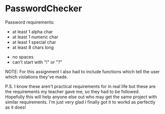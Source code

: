 # PasswordChecker
Password requirements:
+ at least 1 alpha char
+ at least 1 numeric char
+ at least 1 special char
+ at least 8 chars long
- no spaces
- can't start with "!" or "?"

NOTE: For this assignment I also had to include functions
which tell the user which violations they've made.

P.S. I know these aren't practical requirements for in real life but
these are the requirements my teacher gave me, so they had to be followed.
Hopefully this will help anyone else out who may get the same project
with similar requirements. I'm just very glad I finally got it to
workd as perfectly as it does!
